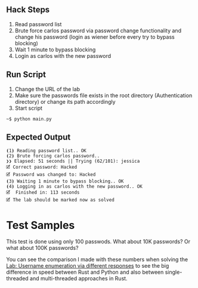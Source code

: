## Hack Steps

1. Read password list
2. Brute force carlos password via password change functionality and change his password (login as wiener before every try to bypass blocking)
3. Wait 1 minute to bypass blocking
4. Login as carlos with the new password

## Run Script

1. Change the URL of the lab
2. Make sure the passwords file exists in the root directory (Authentication directory) or change its path accordingly
3. Start script

```
~$ python main.py
```

## Expected Output

```
⦗1⦘ Reading password list.. OK
⦗2⦘ Brute forcing carlos password.. 
❯❯ Elapsed: 51 seconds || Trying (62/101): jessica                                           
🗹 Correct password: Hacked
🗹 Password was changed to: Hacked
⦗3⦘ Waiting 1 minute to bypass blocking.. OK
⦗4⦘ Logging in as carlos with the new password.. OK
🗹  Finished in: 113 seconds
🗹 The lab should be marked now as solved
```

# Test Samples

This test is done using only 100 passwods. What about 10K passwords?
Or what about 100K passwords?

You can see the comparison I made with these numbers when solving the [Lab: Username enumeration via different responses](https://github.com/elqal3awii/WebSecurity-Academy-with-Rust/tree/main/Authentication/Username%20enumeration%20via%20different%20responses) to see the big difference in speed between Rust and Python and also between single-threaded and multi-threaded approaches in Rust.
